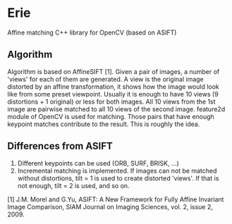 Erie
====

Affine matching C++ library for OpenCV (based on ASIFT)

Algorithm
---------

Algorithm is based on AffineSIFT [1]. Given a pair of images, a number of 'views' for each of them are generated. A view is the original image distorted by an affine transformation, it shows how the image would look like from some preset viewpoint. Usually it is enough to have 10 views (9 distortions + 1 original) or less for both images. All 10 views from the 1st image are pairwise matched to all 10 views of the second image. feature2d module of OpenCV is used for matching. Those pairs that have enough keypoint matches contribute to the result. This is roughly the idea.

Differences from ASIFT
----------------------

1) Different keypoints can be used (ORB, SURF, BRISK, ...)
2) Incremental matching is implemented. If images can not be matched without distortions, tilt = 1 is used to create distorted 'views'. If that is not enough, tilt = 2 is used, and so on.


[1] J.M. Morel and G.Yu, ASIFT: A New Framework for Fully Affine Invariant Image Comparison, SIAM Journal on Imaging Sciences, vol. 2, issue 2, 2009.

